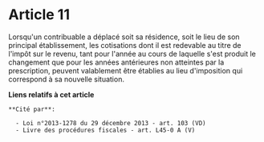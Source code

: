 # Article 11

Lorsqu'un contribuable a déplacé soit sa résidence, soit le lieu de son principal établissement, les cotisations dont il est
redevable au titre de l'impôt sur le revenu, tant pour l'année au cours de laquelle s'est produit le changement que pour les
années antérieures non atteintes par la prescription, peuvent valablement être établies au lieu d'imposition qui correspond à
sa nouvelle situation.

**Liens relatifs à cet article**

	**Cité par**:

	  - Loi n°2013-1278 du 29 décembre 2013 - art. 103 (VD)
	  - Livre des procédures fiscales - art. L45-0 A (V)

